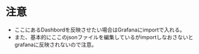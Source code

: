 # 注意

- ここにあるDashbordを反映させたい場合はGrafanaにimportで入れる。
- また、基本的にここのjsonファイルを編集しているがimportしなおさないとgrafanaに反映されないので注意。